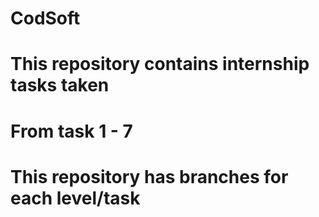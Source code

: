 # CodSoft
# This repository contains internship tasks taken
# From task 1 - 7
# This repository has branches for each level/task